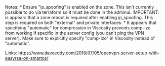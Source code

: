 Notes:
    * Ensure "ip_spoofing" is enabled on the zone.   This isn't currently possible to do via terraform so it must be done in the adminui.  IMPORTANT: is appears that a zone reboot is required after enabling ip_spoofing.  This step is required on both "external" and private interfaces.
    * It appears that specifying "automatic" for compression in Viscosity prevents comp-lzo from working if specific in the server config (you can't ping the VPN server).   Make sure to explicitly specify "comp-lzo" in Viscosity instead of "automatic".

Links:
    https://www.daveeddy.com/2018/07/05/openvpn-server-setup-with-easyrsa-on-smartos/
